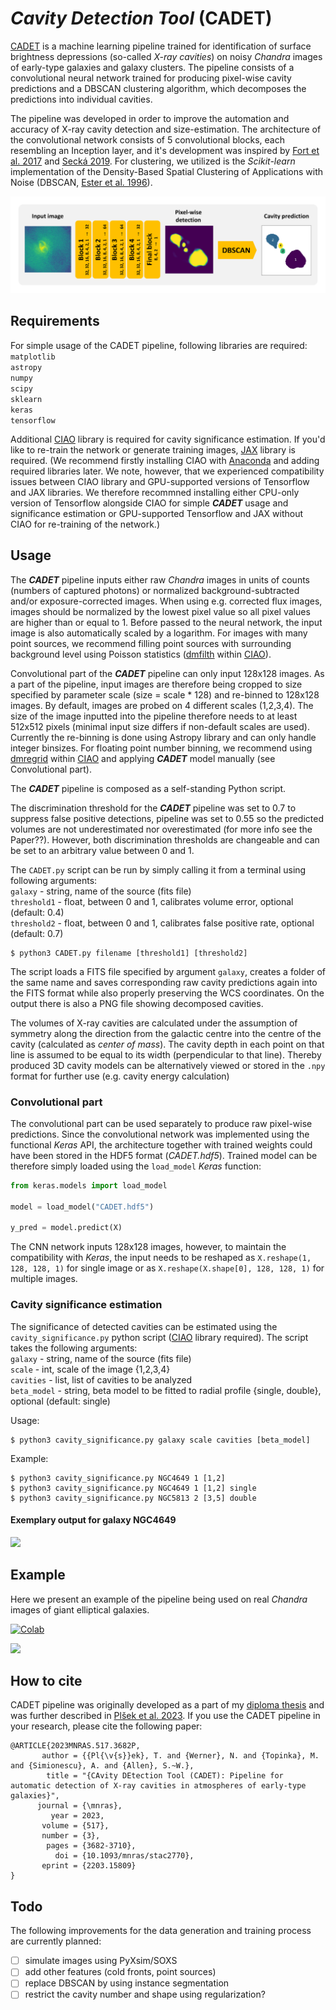 # *Cavity Detection Tool* (CADET)

[CADET](https://tomasplsek.github.io/CADET/) is a machine learning pipeline trained for identification of surface brightness depressions (so-called *X-ray cavities*) on noisy *Chandra* images of early-type galaxies and galaxy clusters. The pipeline consists of a convolutional neural network trained for producing pixel-wise cavity predictions and a DBSCAN clustering algorithm, which decomposes the predictions into individual cavities.

The pipeline was developed in order to improve the automation and accuracy of X-ray cavity detection and size-estimation. The architecture of the convolutional network consists of 5 convolutional blocks, each resembling an Inception layer, and it's development was inspired by [Fort et al. 2017](https://ui.adsabs.harvard.edu/abs/2017arXiv171200523F/abstract) and [Secká 2019](https://is.muni.cz/th/rnxoz/?lang=en;fakulta=1411). For clustering, we utilized is the *Scikit-learn* implementation of the Density-Based Spatial Clustering of Applications with Noise (DBSCAN, [Ester et al. 1996](https://citeseerx.ist.psu.edu/viewdoc/summary?doi=10.1.1.121.9220)).

![Architecture](figures/architecture.png)

## Requirements

For simple usage of the CADET pipeline, following libraries are required:\
`matplotlib`\
`astropy`\
`numpy`\
`scipy`\
`sklearn`\
`keras`\
`tensorflow`

Additional [CIAO](https://cxc.harvard.edu/ciao/) library is required for cavity significance estimation. If you'd like to re-train the network or generate training images, [JAX](https://github.com/google/jax) library is required. (We recommend firstly installing CIAO with [Anaconda](https://www.anaconda.com/products/individual) and adding required libraries later. We note, however, that we experienced compatibility issues between CIAO library and GPU-supported versions of Tensorflow and JAX libraries. We therefore recommned installing either CPU-only version of Tensorflow alongside CIAO for simple ***CADET*** usage and significance estimation or GPU-supported Tensorflow and JAX without CIAO for re-training of the network.)


## Usage

The ***CADET*** pipeline inputs either raw *Chandra* images in units of counts (numbers of captured photons) or normalized background-subtracted and/or exposure-corrected images. When using e.g. corrected flux images, images should be normalized by the lowest pixel value so all pixel values are higher than or equal to 1. Before passed to the neural network, the input image is also automatically scaled by a logarithm. For images with many point sources, we recommend filling point sources with surrounding background level using Poisson statistics ([dmfilth](https://cxc.cfa.harvard.edu/ciao/ahelp/dmfilth.html) within [CIAO](https://cxc.harvard.edu/ciao/)).

Convolutional part of the ***CADET*** pipeline can only input 128x128 images. As a part of the pipeline, input images are therefore being cropped to size specified by parameter scale (size = scale * 128) and re-binned to 128x128 images. By default, images are probed on 4 different scales (1,2,3,4). The size of the image inputted into the pipeline therefore needs to at least 512x512 pixels (minimal input size differs if non-default scales are used). Currently the re-binning is done using Astropy library and can only handle integer binsizes. For floating point number binning, we recommend using [dmregrid](https://cxc.cfa.harvard.edu/ciao/ahelp/dmregrid.html) within [CIAO](https://cxc.harvard.edu/ciao/) and applying ***CADET*** model manually (see Convolutional part).

The ***CADET*** pipeline is composed as a self-standing Python script. 

The discrimination threshold for the ***CADET*** pipeline was set to 0.7 to suppress false positive detections, pipeline was set to 0.55 so the predicted volumes are not underestimated nor overestimated (for more info see the Paper??). However, both discrimination thresholds are changeable and can be set to an arbitrary value between 0 and 1.

The `CADET.py` script can be run by simply calling it from a terminal using following arguments:\
`galaxy` - string, name of the source (fits file)\
`threshold1` - float, between 0 and 1, calibrates volume error, optional (default: 0.4)\
`threshold2` - float, between 0 and 1, calibrates false positive rate, optional (default: 0.7)

```console
$ python3 CADET.py filename [threshold1] [threshold2]
```

The script loads a FITS file specified by argument `galaxy`, creates a folder of the same name and saves corresponding raw cavity predictions again into the FITS format while also properly preserving the WCS coordinates. On the output there is also a PNG file showing decomposed cavities.
 <!-- and a TXT file containing calculated cavity areas and volumes. -->

The volumes of X-ray cavities are calculated under the assumption of symmetry along the direction from the galactic centre into the centre of the cavity (calculated as *center of mass*). The cavity depth in each point on that line is assumed to be equal to its width (perpendicular to that line). Thereby produced 3D cavity models can be alternatively viewed or stored in the `.npy` format for further use (e.g. cavity energy calculation)

### Convolutional part

The convolutional part can be used separately to produce raw pixel-wise predictions. Since the convolutional network was implemented using the functional *Keras* API, the architecture together with trained weights could have been stored in the HDF5 format (*CADET.hdf5*). Trained model can be therefore simply loaded using the `load_model` *Keras* function:

```python
from keras.models import load_model

model = load_model("CADET.hdf5")

y_pred = model.predict(X)
```

The CNN network inputs 128x128 images, however, to maintain the compatibility with *Keras*, the input needs to be reshaped as `X.reshape(1, 128, 128, 1)` for single image or as `X.reshape(X.shape[0], 128, 128, 1)` for multiple images.

<!-- Thus produced pixel-wise prediction needs to be further thresholded and decomposed into individual cavities using a DBSCAN clustering algorithm:

```python
import numpy as np
from sklearn.cluster import DBSCAN

y_pred = np.where(y_pred > threshold, 1, 0)

x, y = y_pred.nonzero()
data = np.array([x,y]).reshape(2, -1)

clusters = DBSCAN(eps=1.5, min_samples=3).fit(data.T).labels_
``` -->

### Cavity significance estimation

The significance of detected cavities can be estimated using the `cavity_significance.py` python script ([CIAO](https://cxc.harvard.edu/ciao/) library required). The script takes the following arguments:\
`galaxy` - string, name of the source (fits file)\
`scale` - int, scale of the image {1,2,3,4}\
`cavities` - list, list of cavities to be analyzed\
`beta_model` - string, beta model to be fitted to radial profile {single, double}, optional (default: single)

Usage: 
```console
$ python3 cavity_significance.py galaxy scale cavities [beta_model]
```
Example: 
```console
$ python3 cavity_significance.py NGC4649 1 [1,2]
$ python3 cavity_significance.py NGC4649 1 [1,2] single
$ python3 cavity_significance.py NGC5813 2 [3,5] double
```

#### Exemplary output for galaxy NGC4649

![](figures/significance.png)

## Example

Here we present an example of the pipeline being used on real *Chandra* images of giant elliptical galaxies.

[![Colab](https://colab.research.google.com/assets/colab-badge.svg)](https://colab.research.google.com/github/tomasplsek/CADET/blob/main/CADET_example_colab.ipynb)

![](figures/CADET_size.png)

## How to cite

CADET pipeline was originally developed as a part of my [diploma thesis](https://is.muni.cz/th/x68od/?lang=en) and was further described in [Plšek et al. 2023](https://ui.adsabs.harvard.edu/abs/2022MNRAS.517.3682P/abstract). If you use the CADET pipeline in your research, please cite the following paper:

```
@ARTICLE{2023MNRAS.517.3682P,
       author = {{Pl{\v{s}}ek}, T. and {Werner}, N. and {Topinka}, M. and {Simionescu}, A. and {Allen}, S.~W.},
        title = "{CAvity DEtection Tool (CADET): Pipeline for automatic detection of X-ray cavities in atmospheres of early-type galaxies}",
      journal = {\mnras},
         year = 2023,
       volume = {517},
       number = {3},
        pages = {3682-3710},
          doi = {10.1093/mnras/stac2770},
       eprint = {2203.15809}
}
```

## Todo

The following improvements for the data generation and training process are currently planned:

- [ ] simulate images using PyXsim/SOXS
- [ ] add other features (cold fronts, point sources)
- [ ] replace DBSCAN by using instance segmentation 
- [ ] restrict the cavity number and shape using regularization?
<!-- - [ ] enable inputting arbitrarily sized images -->
